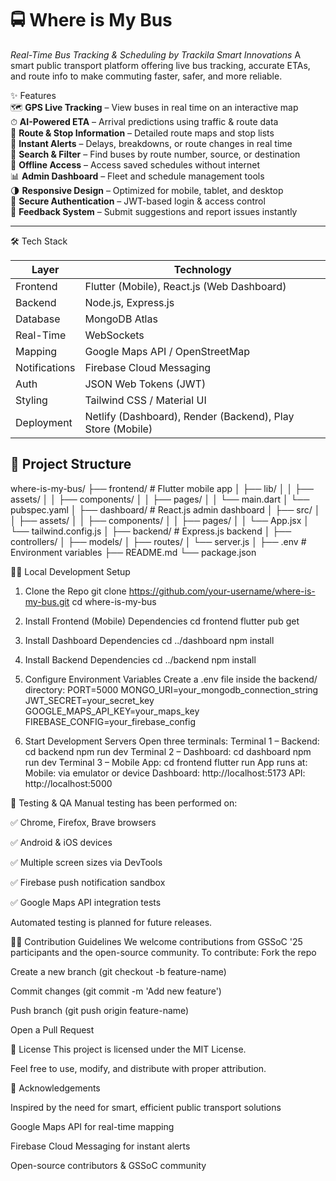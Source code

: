 # 🚍 Where is My Bus
*Real-Time Bus Tracking & Scheduling by Trackila Smart Innovations*
A smart public transport platform offering live bus tracking, accurate ETAs, and route info to make commuting faster, safer, and more reliable.

✨ Features  
🗺 **GPS Live Tracking** – View buses in real time on an interactive map  
⏱ **AI-Powered ETA** – Arrival predictions using traffic & route data  
📍 **Route & Stop Information** – Detailed route maps and stop lists  
🔔 **Instant Alerts** – Delays, breakdowns, or route changes in real time  
🔎 **Search & Filter** – Find buses by route number, source, or destination  
📂 **Offline Access** – Access saved schedules without internet  
📊 **Admin Dashboard** – Fleet and schedule management tools  
🌗 **Responsive Design** – Optimized for mobile, tablet, and desktop  
🔐 **Secure Authentication** – JWT-based login & access control  
📩 **Feedback System** – Submit suggestions and report issues instantly  

---

🛠️ Tech Stack  

| Layer         | Technology                                      |
|---------------|-------------------------------------------------|
| Frontend      | Flutter (Mobile), React.js (Web Dashboard)      |
| Backend       | Node.js, Express.js                             |
| Database      | MongoDB Atlas                                   |
| Real-Time     | WebSockets                                      |
| Mapping       | Google Maps API / OpenStreetMap                 |
| Notifications | Firebase Cloud Messaging                        |
| Auth          | JSON Web Tokens (JWT)                           |
| Styling       | Tailwind CSS / Material UI                      |
| Deployment    | Netlify (Dashboard), Render (Backend), Play Store (Mobile) |

## 📂 Project Structure

where-is-my-bus/
├── frontend/               # Flutter mobile app
│   ├── lib/
│   │   ├── assets/
│   │   ├── components/
│   │   ├── pages/
│   │   └── main.dart
│   └── pubspec.yaml
│
├── dashboard/              # React.js admin dashboard
│   ├── src/
│   │   ├── assets/
│   │   ├── components/
│   │   ├── pages/
│   │   └── App.jsx
│   └── tailwind.config.js
│
├── backend/                # Express.js backend
│   ├── controllers/
│   ├── models/
│   ├── routes/
│   └── server.js
│
├── .env                     # Environment variables
├── README.md
└── package.json

🧑‍💻 Local Development Setup
1. Clone the Repo
git clone https://github.com/your-username/where-is-my-bus.git
cd where-is-my-bus
2. Install Frontend (Mobile) Dependencies
cd frontend
flutter pub get
3. Install Dashboard Dependencies
   cd ../dashboard
npm install
4. Install Backend Dependencies
   cd ../backend
npm install
5. Configure Environment Variables
   Create a .env file inside the backend/ directory:
   PORT=5000
MONGO_URI=your_mongodb_connection_string
JWT_SECRET=your_secret_key
GOOGLE_MAPS_API_KEY=your_maps_key
FIREBASE_CONFIG=your_firebase_config

6. Start Development Servers
Open three terminals:
Terminal 1 – Backend:
cd backend
npm run dev
Terminal 2 – Dashboard:
cd dashboard
npm run dev
Terminal 3 – Mobile App:
cd frontend
flutter run
App runs at:
Mobile: via emulator or device
Dashboard: http://localhost:5173
API: http://localhost:5000

🧪 Testing & QA
Manual testing has been performed on:

✅ Chrome, Firefox, Brave browsers

✅ Android & iOS devices

✅ Multiple screen sizes via DevTools

✅ Firebase push notification sandbox

✅ Google Maps API integration tests

Automated testing is planned for future releases.

🙋‍♂️ Contribution Guidelines
We welcome contributions from GSSoC '25 participants and the open-source community.
To contribute:
Fork the repo

Create a new branch (git checkout -b feature-name)

Commit changes (git commit -m 'Add new feature')

Push branch (git push origin feature-name)

Open a Pull Request

📜 License
This project is licensed under the MIT License.

Feel free to use, modify, and distribute with proper attribution.

🤝 Acknowledgements

Inspired by the need for smart, efficient public transport solutions

Google Maps API for real-time mapping

Firebase Cloud Messaging for instant alerts

Open-source contributors & GSSoC community

